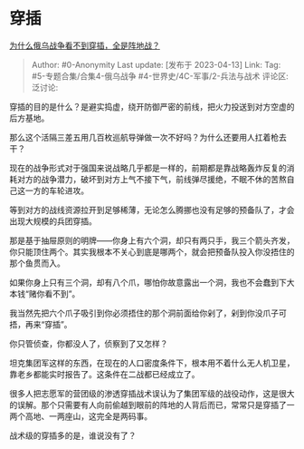 # 穿插
[为什么俄乌战争看不到穿插，全是阵地战？](https://www.zhihu.com/question/589856409/answer/2981120328)

> Author: #0-Anonymity
> Last update: [发布于 2023-04-13]
> Link:
> Tag: #5-专题合集/合集4-俄乌战争 #4-世界史/4C-军事/2-兵法与战术
> 评论区:
> 泛讨论:

穿插的目的是什么？是避实捣虚，绕开防御严密的前线，把火力投送到对方空虚的后方基地。

那么这个活隔三差五用几百枚巡航导弹做一次不好吗？为什么还要用人扛着枪去干？

现在的战争形式对于强国来说战略几乎都是一样的，前期都是靠战略轰炸反复的消耗对方的战争潜力，破坏到对方上气不接下气，前线弹尽援绝，不眠不休的苦熬自己这一方的车轮进攻。

等到对方的战线资源拉开到足够稀薄，无论怎么腾挪也没有足够的预备队了，才会出现大规模的兵团穿插。

那是基于抽屉原则的明牌——你身上有六个洞，却只有两只手，我三个箭头齐发，你只能顶住两个。其实我根本不关心到底是哪两个，就会把预备队投入你没捂住的那个鱼贯而入。

如果你身上只有三个洞，却有八个爪，哪怕你故意露出一个洞，我也不会蠢到下大本钱“赌你看不到”。

我当然先把六个爪子吸引到你必须捂住的那个洞前面给你剁了，剁到你没爪子可捂，再来“穿插”。

你只管侦查，你都没人了，侦察到了又怎样？

坦克集团军这样的东西，在现在的人口密度条件下，根本用不着什么无人机卫星，靠老乡都能实时报告了。这条件在二战都已经成立了。

很多人把志愿军的营团级的渗透穿插战术误认为了集团军级的战役动作，这是很大的误解。那个只需要有人向前偷越到眼前的阵地的人背后而已，常常只是穿插了一两个高地、一两座山，这完全是两码事。

战术级的穿插多的是，谁说没有了？
